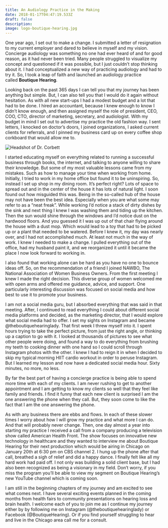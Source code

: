 ```yaml
---
title: An Audiology Practice in the Making
date: 2018-01-17T04:47:19.533Z
draft: false
description:
image: logo-boutique-hearing.jpg
---
```


<!--StartFragment-->

One year ago, I set out to make a change. I submitted a letter of resignation to my current employer and dared to believe in myself and my vision. Concierge audiology was something no one had ever heard of and for good reason, as it had never been tried. Many people struggled to visualize my concept and questioned if it was possible, but I just couldn’t stop thinking about it. I had conceptualized a new way of practicing audiology and had to try it. So, I took a leap of faith and launched an audiology practice called **Boutique Hearing**.

Looking back on the past 365 days I can tell you that my journey has been anything but simple. But, I can also tell you that I would do it again without hesitation. As with all new start-ups I had a modest budget and a lot that had to be done. I hired an accountant, because I knew enough to know I didn’t know enough, and then assigned myself the role of president, CEO, COO, CTO, director of marketing, secretary, and audiologist. With my budget in mind I set out to advertise my practice the old fashion way. I sent letters, I knocked on doctor’s doors, I joined organizations, I asked current clients for referrals, and I pinned my business card up on every coffee shop corkboard that would allow me to.

<img src="/blog/an-audiology-practice-in-the-making/about-dr-corbett.jpg" class="half" alt="Headshot of Dr. Corbett">

I started educating myself on everything related to running a successful business through books, the internet, and talking to anyone willing to share their knowledge. But some of my most valuable lessons came from my mistakes. Such as how to manage your time when working from home. Initially, I tried to work in my home office but found it to be uninspiring. So, instead I set up shop in my dining room. It’s perfect right? Lots of space to spread out and in the center of the house it has lots of natural light. I soon found out how misguided this was. Being in the so-called hub of the house may not have been the best idea. Especially when you are what some may refer to as a “neat freak”. While working I’d notice a stack of dirty dishes by the sink and next thing I knew I was washing them and tiding up the kitchen. Then the sun would shine through the windows and I’d notice dust on the hardwood floors. And you guessed it I was up out of that chair flying around the house with a dust mop. Which would lead to a toy that had to be picked up or a plant that needed to be watered. Before I knew it, my day was nearly over, and I had not accomplished much. At least not much in the way of work. I knew I needed to make a change. I pulled everything out of the office, had my husband paint it, and we reorganized it until it became the place I now look forward to working in.

I also found that working alone can be hard as you have no one to bounce ideas off. So, on the recommendation of a friend I joined NAWBO, The National Association of Women Business Owners. From the first meeting I knew I made the right decision. This diverse group of women welcomed me with open arms and offered me guidance, advice, and support. One particularly interesting discussion was focused on social media and how best to use it to promote your business.

I am not a social media guru, but I absorbed everything that was said in that meeting. After, I continued to read everything I could about different social media platforms and decided, as the marketing director, that I would explore what social media had to offer. I set my sights on Instagram and became @theboutiquehearinglady. That first week I threw myself into it. I spent hours trying to take the perfect picture, from just the right angle, or thinking up a caption to go with it. I looked at thousands of pictures to see what other people were doing, and found a way to do everything from brushing my teeth to cooking dinner with one hand so I could scroll through Instagram photos with the other. I knew I had to reign it in when I decided to skip my typical morning HIIT cardio workout in order to peruse Instagram. But I learned my lesson and now have a dedicated social media hour. Sixty minutes, no more, no less.

By far the best part of having a concierge practice is being able to spend more time with each of my clients. I am never rushing to get to another appointment and I am getting to know my clients so well that they feel like family and friends. I find it funny that each new client is surprised I am the one answering the phone when they call. But, they soon come to like the fact that I am the one answering the phone.

As with any business there are ebbs and flows. In each of these slower times I worry about how I will grow my practice and what more I can do. And that will probably never change. Then, one day almost a year into starting my practice I received a call from a company producing a television show called American Health Front. The show focuses on innovative new technology in healthcare and they wanted to interview me about Boutique Hearing for their next production which would be airing in Chicago on January 20th at 6:30 pm on CBS channel 2. I hung up the phone after that call, breathed a sigh of relief and did a happy dance. I finally felt like all my hard work had paid off. I not only was building a solid client base, but I had also been recognized as being a visionary in my field. Don’t worry, if you miss the program you’ll be able to view my segment on Boutique Hearing’s new YouTube channel which is coming soon.

I am still in the beginning chapters of my journey and am excited to see what comes next. I have several exciting events planned in the coming months from health fairs to community presentations on hearing loss and brain health. I welcome each of you to join me as I continue my journey either by by following me on Instagram (@theboutiquehearinglady) or Facebook (@BoutiqueHearing). Or if you find yourself struggling to hear and live in the Chicago area call me for a consult.

<!--EndFragment-->
